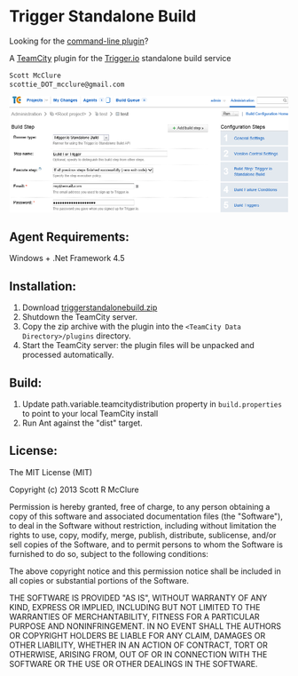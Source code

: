 Trigger Standalone Build
======================
Looking for the [command-line plugin](https://github.com/scottiemc7/TriggerCommandLineBuild "Command Line Version")?  

A [TeamCity](http://www.jetbrains.com/teamcity/ "TeamCity") plugin for the [Trigger.io](http://www.trigger.io "Trigger.io") standalone build service  


    Scott McClure
    scottie_DOT_mcclure@gmail.com
    
![Screenshot png](https://github.com/scottiemc7/TriggerStandaloneBuild/raw/master/Screenshot.png "Standalone Build Runner")

## Agent Requirements:
Windows + .Net Framework 4.5

## Installation:
1.  Download [triggerstandalonebuild.zip](https://github.com/scottiemc7/TriggerStandaloneBuild/raw/master/triggerstandalonebuild.zip "Plugin")  
2.  Shutdown the TeamCity server.  
3.  Copy the zip archive with the plugin into the `<TeamCity Data Directory>/plugins` directory.  
4.  Start the TeamCity server: the plugin files will be unpacked and processed automatically.  

## Build:
1.  Update path.variable.teamcitydistribution property in `build.properties` to point to your local TeamCity install  
2.  Run Ant against the "dist" target.

## License:
The MIT License (MIT)

Copyright (c) 2013 Scott R McClure

Permission is hereby granted, free of charge, to any person obtaining a copy of
this software and associated documentation files (the "Software"), to deal in
the Software without restriction, including without limitation the rights to
use, copy, modify, merge, publish, distribute, sublicense, and/or sell copies of
the Software, and to permit persons to whom the Software is furnished to do so,
subject to the following conditions:

The above copyright notice and this permission notice shall be included in all
copies or substantial portions of the Software.

THE SOFTWARE IS PROVIDED "AS IS", WITHOUT WARRANTY OF ANY KIND, EXPRESS OR
IMPLIED, INCLUDING BUT NOT LIMITED TO THE WARRANTIES OF MERCHANTABILITY, FITNESS
FOR A PARTICULAR PURPOSE AND NONINFRINGEMENT. IN NO EVENT SHALL THE AUTHORS OR
COPYRIGHT HOLDERS BE LIABLE FOR ANY CLAIM, DAMAGES OR OTHER LIABILITY, WHETHER
IN AN ACTION OF CONTRACT, TORT OR OTHERWISE, ARISING FROM, OUT OF OR IN
CONNECTION WITH THE SOFTWARE OR THE USE OR OTHER DEALINGS IN THE SOFTWARE.

        
          
	


